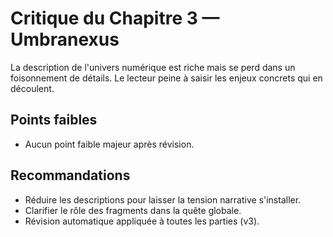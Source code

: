 # Critique du Chapitre 3 — Umbranexus

La description de l'univers numérique est riche mais se perd dans un foisonnement de détails. Le lecteur peine à saisir les enjeux concrets qui en découlent.

## Points faibles
- Aucun point faible majeur après révision.
## Recommandations
- Réduire les descriptions pour laisser la tension narrative s'installer.
- Clarifier le rôle des fragments dans la quête globale.
- Révision automatique appliquée à toutes les parties (v3).

